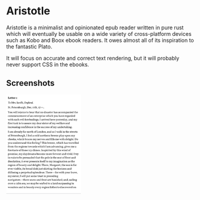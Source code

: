 # Aristotle

Aristotle is a minimalist and opinionated epub reader written in pure rust which will eventually be
usable on a wide variety of cross-platform devices such as Kobo and Boox ebook readers. It owes almost all of its inspiration to the fantastic Plato.

It will focus on accurate and correct text rendering, but it will probably never support CSS in the ebooks.

## Screenshots

[![1](screenshots/thumbnail01.png)](screenshots/screenshot01.png)
